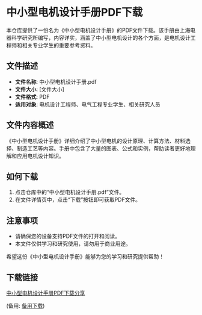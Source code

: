 # 中小型电机设计手册PDF下载

本仓库提供了一份名为《中小型电机设计手册》的PDF文件下载。该手册由上海电器科学研究所编写，内容详实，涵盖了中小型电机设计的各个方面，是电机设计工程师和相关专业学生的重要参考资料。

## 文件描述

- **文件名称**: 中小型电机设计手册.pdf
- **文件大小**: [文件大小]
- **文件格式**: PDF
- **适用对象**: 电机设计工程师、电气工程专业学生、相关研究人员

## 文件内容概述

《中小型电机设计手册》详细介绍了中小型电机的设计原理、计算方法、材料选择、制造工艺等内容。手册中包含了大量的图表、公式和实例，帮助读者更好地理解和应用电机设计知识。

## 如何下载

1. 点击仓库中的“中小型电机设计手册.pdf”文件。
2. 在文件详情页中，点击“下载”按钮即可获取PDF文件。

## 注意事项

- 请确保您的设备支持PDF文件的打开和阅读。
- 本文件仅供学习和研究使用，请勿用于商业用途。

希望这份《中小型电机设计手册》能够为您的学习和研究提供帮助！

## 下载链接
[中小型电机设计手册PDF下载分享](https://pan.quark.cn/s/93a17790adaf) 

(备用: [备用下载](https://pan.baidu.com/s/1rrZ-joQPlFzKlslQUwJukw?pwd=1234))
